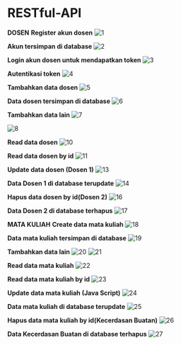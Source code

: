 # RESTful-API
**DOSEN**
**Register akun dosen**
![1](https://user-images.githubusercontent.com/73921676/152835318-af03d971-f866-4c09-87cb-6eb1adb62d2d.png)

**Akun tersimpan di database**
![2](https://user-images.githubusercontent.com/73921676/152835826-f7da3e7b-9e66-4510-a2bc-98b3d4cb6f99.png)

**Login akun dosen untuk mendapatkan token**
![3](https://user-images.githubusercontent.com/73921676/152836179-8d7b84e0-f2bd-4726-b0cd-f0e0c1d8123d.png)

**Autentikasi token**
![4](https://user-images.githubusercontent.com/73921676/152836185-df26bb26-3fbc-4882-be9d-3fe19732913f.png)

**Tambahkan data dosen**
![5](https://user-images.githubusercontent.com/73921676/152836190-798898f4-5f23-46c2-a2fb-ab609412625f.png)

**Data dosen tersimpan di database**
![6](https://user-images.githubusercontent.com/73921676/152836199-a1e316a2-77b6-4c35-9f4c-d5555000c5b1.png)

**Tambahkan data lain**
![7](https://user-images.githubusercontent.com/73921676/152836207-b187901a-108f-410f-9047-ffcdc17ebc6d.png)

![8](https://user-images.githubusercontent.com/73921676/152836211-7d917dce-9d3a-4f63-b548-27887d96ee09.png)

**Read data dosen**
![10](https://user-images.githubusercontent.com/73921676/152836220-cd1f0951-7f65-4011-a154-3bba507cec2d.png)

**Read data dosen by id**
![11](https://user-images.githubusercontent.com/73921676/152836224-8d82ab7d-ab4a-41d7-a7b7-95e5852dc6aa.png)

**Update data dosen (Dosen 1)**
![13](https://user-images.githubusercontent.com/73921676/152836243-a308df8b-57e2-43ea-9c5d-06b7d3afbcaf.png)

**Data Dosen 1 di database terupdate**
![14](https://user-images.githubusercontent.com/73921676/152836077-2c231992-d496-4ecb-9998-c9c3e1df4216.png)

**Hapus data dosen by id(Dosen 2)**
![16](https://user-images.githubusercontent.com/73921676/152836096-50db7d89-e95b-43db-97c1-d8e8d60fdd29.png)

**Data Dosen 2 di database terhapus**
![17](https://user-images.githubusercontent.com/73921676/152836101-1aac86d8-cfe5-4d1d-94cb-cb51c9042731.png)

**MATA KULIAH**
**Create data mata kuliah**
![18](https://user-images.githubusercontent.com/73921676/152836103-98565e94-06a1-4fb4-a377-beba72c35359.png)

**Data mata kuliah tersimpan di database**
![19](https://user-images.githubusercontent.com/73921676/152836114-58c4fe83-acf6-4091-bf0a-0d51c897bee1.png)

**Tambahkan data lain**
![20](https://user-images.githubusercontent.com/73921676/152836118-d121ed69-565f-4ff1-a6a3-0c40eb20b87a.png)
![21](https://user-images.githubusercontent.com/73921676/152836126-36c1df55-a4a1-430f-873e-93c7d66055b6.png)

**Read data mata kuliah**
![22](https://user-images.githubusercontent.com/73921676/152836133-116e0720-e6ce-4f89-b378-a9384a160c79.png)

**Read data mata kuliah by id**
![23](https://user-images.githubusercontent.com/73921676/152836137-7a3906ad-a94d-4ea4-b43f-e14a2149073a.png)

**Update data mata kuliah (Java Script)**
![24](https://user-images.githubusercontent.com/73921676/152836147-56736a2a-7737-45d9-8428-d3a1a23665e4.png)

**Data mata kuliah di database terupdate**
![25](https://user-images.githubusercontent.com/73921676/152836153-e6297df0-2582-4179-ae8a-a755459fc141.png)

**Hapus data mata kuliah by id(Kecerdasan Buatan)**
![26](https://user-images.githubusercontent.com/73921676/152836156-09fd1124-900c-4d97-8262-57744cf14fe1.png)

**Data Kecerdasan Buatan di database terhapus**
![27](https://user-images.githubusercontent.com/73921676/152836174-fb0c8184-f3fe-4ea6-86d4-3b0bc99a2c54.png)
